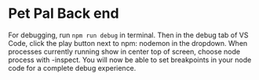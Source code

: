 # Pet Pal Back end

For debugging, run `npm run debug` in terminal. Then in the debug tab of VS Code, click the play button next to npm: nodemon in the dropdown. When processes currently running show in center top of screen, choose node process with -inspect. You will now be able to set breakpoints in your node code for a complete debug experience.
